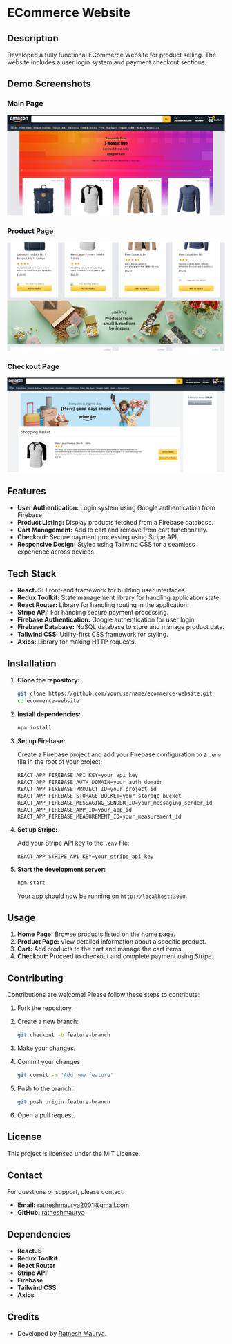 # ECommerce Website

## Description

Developed a fully functional ECommerce Website for product selling. The website includes a user login system and payment checkout sections.

## Demo Screenshots
### Main Page
![Main Page Screenshot](https://github.com/ratneshmaurya/DELIVER---AN-ECOMMERCE-WEBSITE-/blob/master/public/images/homeSS.png)
### Product Page
![Product Page Screenshot](https://github.com/ratneshmaurya/DELIVER---AN-ECOMMERCE-WEBSITE-/blob/master/public/images/productSS.png)
### Checkout Page
![Checkout Page Screenshot](https://github.com/ratneshmaurya/DELIVER---AN-ECOMMERCE-WEBSITE-/blob/master/public/images/checkoutSS.png)


## Features

- **User Authentication:** Login system using Google authentication from Firebase.
- **Product Listing:** Display products fetched from a Firebase database.
- **Cart Management:** Add to cart and remove from cart functionality.
- **Checkout:** Secure payment processing using Stripe API.
- **Responsive Design:** Styled using Tailwind CSS for a seamless experience across devices.

## Tech Stack

- **ReactJS:** Front-end framework for building user interfaces.
- **Redux Toolkit:** State management library for handling application state.
- **React Router:** Library for handling routing in the application.
- **Stripe API:** For handling secure payment processing.
- **Firebase Authentication:** Google authentication for user login.
- **Firebase Database:** NoSQL database to store and manage product data.
- **Tailwind CSS:** Utility-first CSS framework for styling.
- **Axios:** Library for making HTTP requests.


## Installation

1. **Clone the repository:**

    ```bash
    git clone https://github.com/yourusername/ecommerce-website.git
    cd ecommerce-website
    ```

2. **Install dependencies:**

    ```bash
    npm install
    ```

3. **Set up Firebase:**

    Create a Firebase project and add your Firebase configuration to a `.env` file in the root of your project:

    ```env
    REACT_APP_FIREBASE_API_KEY=your_api_key
    REACT_APP_FIREBASE_AUTH_DOMAIN=your_auth_domain
    REACT_APP_FIREBASE_PROJECT_ID=your_project_id
    REACT_APP_FIREBASE_STORAGE_BUCKET=your_storage_bucket
    REACT_APP_FIREBASE_MESSAGING_SENDER_ID=your_messaging_sender_id
    REACT_APP_FIREBASE_APP_ID=your_app_id
    REACT_APP_FIREBASE_MEASUREMENT_ID=your_measurement_id
    ```

4. **Set up Stripe:**

    Add your Stripe API key to the `.env` file:

    ```env
    REACT_APP_STRIPE_API_KEY=your_stripe_api_key
    ```

5. **Start the development server:**

    ```bash
    npm start
    ```

    Your app should now be running on `http://localhost:3000`.

## Usage

1. **Home Page:** Browse products listed on the home page.
2. **Product Page:** View detailed information about a specific product.
3. **Cart:** Add products to the cart and manage the cart items.
4. **Checkout:** Proceed to checkout and complete payment using Stripe.

## Contributing

Contributions are welcome! Please follow these steps to contribute:

1. Fork the repository.
2. Create a new branch:

    ```bash
    git checkout -b feature-branch
    ```

3. Make your changes.
4. Commit your changes:

    ```bash
    git commit -m 'Add new feature'
    ```

5. Push to the branch:

    ```bash
    git push origin feature-branch
    ```

6. Open a pull request.

## License

This project is licensed under the MIT License.

## Contact

For questions or support, please contact:

- **Email:** ratneshmaurya2001@gmail.com
- **GitHub:** [ratneshmaurya
](https://github.com/ratneshmaurya
)

## Dependencies

- **ReactJS**
- **Redux Toolkit**
- **React Router**
- **Stripe API**
- **Firebase**
- **Tailwind CSS**
- **Axios**

## Credits

- Developed by [Ratnesh Maurya](https://github.com/ratneshmaurya
).
